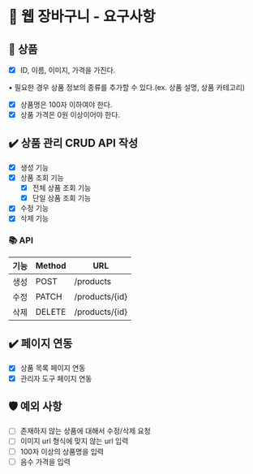 # 📄 웹 장바구니 - 요구사항

## 🎁 상품

- [x]  ID, 이름, 이미지, 가격을 가진다.

• 필요한 경우 상품 정보의 종류를 추가할 수 있다.(ex. 상품 설명, 상품 카테고리)

- [x]  상품명은 100자 이하여야 한다.
- [x]  상품 가격은 0원 이상이어야 한다.

## ✔️ 상품 관리 CRUD API 작성

- [x]  생성 기능
- [x]  상품 조회 기능
    - [x] 전체 상품 조회 기능
    - [x] 단일 상품 조회 기능
- [x]  수정 기능
- [x]  삭제 기능

### 📚 API

| 기능 | Method | URL            |
|----|--------|----------------|
| 생성 | POST   | /products      |
| 수정 | PATCH  | /products/{id} |
| 삭제 | DELETE | /products/{id} |

## ✔️ 페이지 연동

- [x]  상품 목록 페이지 연동
- [x]  관리자 도구 페이지 연동

## 🛡️ 예외 사항

- [ ] 존재하지 않는 상품에 대해서 수정/삭제 요청
- [ ] 이미지 url 형식에 맞지 않는 url 입력
- [ ] 100자 이상의 상품명을 입력
- [ ] 음수 가격을 입력
